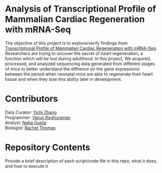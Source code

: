 # Analysis of Transcriptional Profile of Mammalian Cardiac Regeneration with mRNA-Seq

The objective of this project is to explore/verify findings from [Transcriptional Profile of Mammalian Cardiac Regeneration with mRNA-Seq](https://pubmed.ncbi.nlm.nih.gov/25477501/). Researchers are trying to uncover the secret of heart regeneration, a function which will be lost during adulthood. 
In this project, We acquired, processed, and analyzed sequencing data generated from different stages of mice to better understand the diffrence on the gene expressions between the period when neonatal mice are able to regenerate their heart tissue and when they lose this ability later in development.

# Contributors

Data Curator: [Yichi Zhang](https://github.com/MogicianEik)<br />
Programmer: [Varun Raghuraman](https://github.com/vrvarun)<br />
Analyst: [Neha Gupta](https://github.com/neha163)<br />
Biologist: [Rachel Thomas](https://github.com/RaePayne03)<br />

# Repository Contents

Provide a brief description of each script/code file in this repo, what it does, and how to execute it
